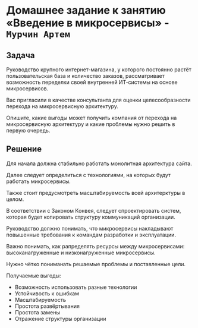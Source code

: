 # Домашнее задание к занятию «Введение в микросервисы» - `Мурчин Артем`

## Задача

Руководство крупного интернет-магазина, у которого постоянно растёт пользовательская база и количество заказов, рассматривает возможность переделки своей внутренней   ИТ-системы на основе микросервисов. 

Вас пригласили в качестве консультанта для оценки целесообразности перехода на микросервисную архитектуру. 

Опишите, какие выгоды может получить компания от перехода на микросервисную архитектуру и какие проблемы нужно решить в первую очередь.

## Решение

Для начала должна стабильно работать монолитная архитектура сайта.

Далее следует определиться с технологиями, на которых будут работать микросервисы.

Также стоит предусмотреть масштабируемость всей архитерктуры в целом.

В соответствии с Законом Конвея, следует спроектировать систем, которая будет копировать структуру коммуникаций организации.

Руководство должно понимать, что микросервисы накладывают повышенные требования к командам разработки и эксплуатации.

Важно понимать, как рапределять ресурсы между микросервисами: высоканагруженные и низконагруженные микросервисы.

Нужно чётко пониманать решаемые проблемы и поставленные цели.

Получаемые выгоды:

 - Возможность использовать разные технологии
 - Устойчивость к ошибкам
 - Масштабируемость
 - Простота развёртывания
 - Простота замены
 - Отражение структуры организации
